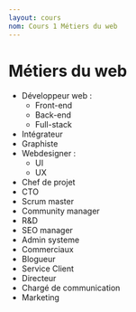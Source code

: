 ```yaml
---
layout: cours
nom: Cours 1 Métiers du web
---
```


# Métiers du web

* Développeur web :
  * Front-end
  * Back-end
  * Full-stack
* Intégrateur
* Graphiste
* Webdesigner :
  * UI
  * UX
* Chef de projet
* CTO
* Scrum master
* Community manager
* R&D
* SEO manager
* Admin systeme
* Commerciaux
* Blogueur
* Service Client
* Directeur
* Chargé de communication
* Marketing
